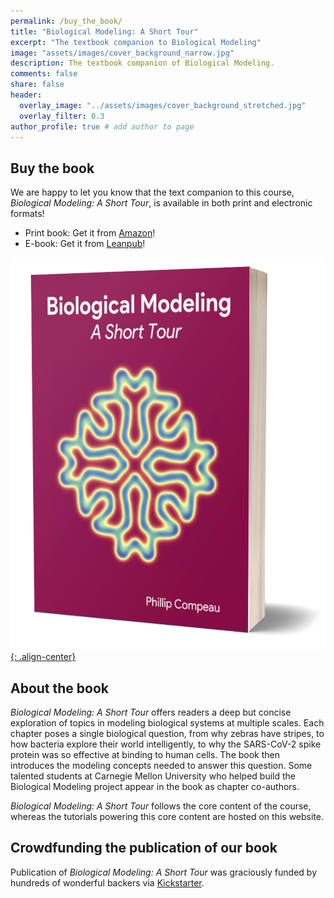 ```yaml
---
permalink: /buy_the_book/
title: "Biological Modeling: A Short Tour"
excerpt: "The textbook companion to Biological Modeling"
image: "assets/images/cover_background_narrow.jpg"
description: The textbook companion of Biological Modeling.
comments: false
share: false
header:
  overlay_image: "../assets/images/cover_background_stretched.jpg"
  overlay_filter: 0.3
author_profile: true # add author to page
---
```


## Buy the book

We are happy to let you know that the text companion to this course, *Biological Modeling: A Short Tour*, is available in both print and electronic formats!

* Print book: Get it from <a href="https://www.amazon.com/Biological-Modeling-Short-Phillip-Compeau/dp/B0BT6B2B8W" target="_blank">Amazon</a>!
* E-book: Get it from <a href="https://leanpub.com/biologicalmodeling" target="_blank">Leanpub</a>!

[![image-center](../assets/images/cover_3d_paperback.jpg){: .align-center}](https://www.amazon.com/Biological-Modeling-Short-Phillip-Compeau/dp/B0BT6B2B8W)

## About the book

*Biological Modeling: A Short Tour* offers readers a deep but concise exploration of topics in modeling biological systems at multiple scales. Each chapter poses a single biological question, from why zebras have stripes, to how bacteria explore their world intelligently, to why the SARS-CoV-2 spike protein was so effective at binding to human cells. The book then introduces the modeling concepts needed to answer this question. Some talented students at Carnegie Mellon University who helped build the Biological Modeling project appear in the book as chapter co-authors.

*Biological Modeling: A Short Tour* follows the core content of the course, whereas the tutorials powering this core content are hosted on this website.

## Crowdfunding the publication of our book

Publication of *Biological Modeling: A Short Tour* was graciously funded by hundreds of wonderful backers via <a href="https://www.kickstarter.com/projects/phillipcompeau/biological-modeling-a-short-tour" target="_blank">Kickstarter</a>.

